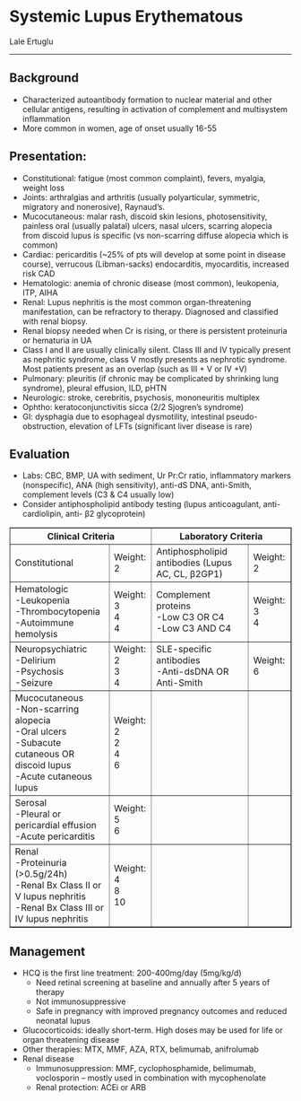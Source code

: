 # Systemic Lupus Erythematous 

Lale Ertuglu

---

## Background 
-	Characterized autoantibody formation to nuclear material and other cellular antigens, resulting in activation of complement and multisystem inflammation
-	More common in women, age of onset usually 16-55

## Presentation:
-	Constitutional: fatigue (most common complaint), fevers, myalgia, weight loss
-	Joints: arthralgias and arthritis (usually polyarticular, symmetric, migratory and nonerosive), Raynaud’s.
-	Mucocutaneous: malar rash, discoid skin lesions, photosensitivity, painless oral (usually palatal) ulcers, nasal ulcers, scarring alopecia from discoid lupus is specific (vs non-scarring diffuse alopecia which is common)
-	Cardiac: pericarditis (~25% of pts will develop at some point in disease course), verrucous (Libman-sacks) endocarditis, myocarditis, increased risk CAD
-	Hematologic: anemia of chronic disease (most common), leukopenia, ITP, AIHA
-	Renal: Lupus nephritis is the most common organ-threatening manifestation, can be refractory to therapy. Diagnosed and classified with renal biopsy.
-	Renal biopsy needed when Cr is rising, or there is persistent proteinuria or hematuria in UA
-	Class I and II are usually clinically silent. Class III and IV typically present as nephritic syndrome, class V mostly presents as nephrotic syndrome. Most patients present as an overlap (such as III + V or IV +V)
-	Pulmonary: pleuritis (if chronic may be complicated by shrinking lung syndrome), pleural effusion, ILD, pHTN
-	Neurologic: stroke, cerebritis, psychosis, mononeuritis multiplex
-	Ophtho: keratoconjunctivitis sicca (2/2 Sjogren’s syndrome)
-	GI: dysphagia due to esophageal dysmotility, intestinal pseudo-obstruction, elevation of LFTs (significant liver disease is rare)

## Evaluation
-	Labs: CBC, BMP, UA with sediment, Ur Pr:Cr ratio, inflammatory markers (nonspecific), ANA (high sensitivity), anti-dS DNA, anti-Smith, complement levels (C3 & C4 usually low)
-	Consider antiphospholipid antibody testing (lupus anticoagulant, anti-cardiolipin, anti- β2 glycoprotein)

<table border="1">
  <tr>
    <th colspan="2">Clinical Criteria</th>
    <th colspan="2">Laboratory Criteria</th>
  </tr>
  <tr>
    <td>Constitutional</td>
    <td>Weight: 2</td>
    <td>Antiphospholipid antibodies (Lupus AC, CL, β2GP1)</td>
    <td>Weight: 2</td>
  </tr>
  <tr>
    <td>Hematologic<br>-Leukopenia<br>-Thrombocytopenia<br>-Autoimmune hemolysis</td>
    <td>Weight: <br>3<br>4<br>4</td>
    <td>Complement proteins<br>-Low C3 OR C4<br>-Low C3 AND C4</td>
    <td>Weight: <br>3<Br>4</td>
  </tr>
  <tr>
    <td>Neuropsychiatric<br>-Delirium<br>-Psychosis<br>-Seizure</td>
    <td>Weight: <br>2<br>3<br>4</td>
    <td>SLE-specific antibodies<br>-Anti-dsDNA OR Anti-Smith</td>
    <td>Weight: 6</td>
  </tr>
  <tr>
    <td>Mucocutaneous<br>-Non-scarring alopecia<br>-Oral ulcers<br>-Subacute cutaneous OR discoid lupus<br>-Acute cutaneous lupus</td>
    <td>Weight: <br>2<br>2<br>4<br>6</td>
    <td></td>
    <td></td>
  </tr>
  <tr>
    <td>Serosal<br>-Pleural or pericardial effusion<br>-Acute pericarditis</td>
    <td>Weight: <br>5<br>6</td>
    <td></td>
    <td></td>
  </tr>
  <tr>
    <td>Renal<br>-Proteinuria (>0.5g/24h)<br>-Renal Bx Class II or V lupus nephritis<br>-Renal Bx Class III or IV lupus nephritis</td>
    <td>Weight: <br>4<br>8<br>10</td>
    <td></td>
    <td></td>
  </tr>
  
</table>


## Management
-	HCQ is the first line treatment: 200-400mg/day (5mg/kg/d)
    -	Need retinal screening at baseline and annually after 5 years of therapy
    -	Not immunosuppressive
    -	Safe in pregnancy with improved pregnancy outcomes and reduced neonatal lupus
-	Glucocorticoids: ideally short-term. High doses may be used for life or organ threatening disease
-	Other therapies: MTX, MMF, AZA, RTX, belimumab, anifrolumab
-	Renal disease
    -	Immunosuppression: MMF, cyclophosphamide, belimumab, voclosporin – mostly used in combination with mycophenolate
    -	Renal protection: ACEi or ARB  
